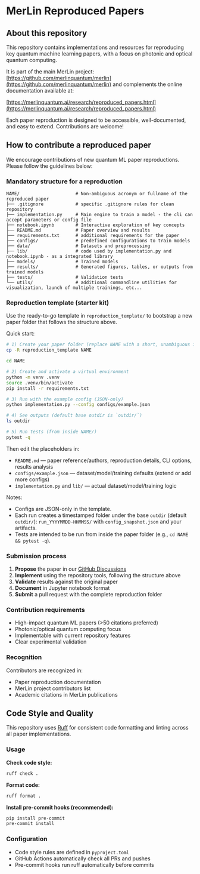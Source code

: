# MerLin Reproduced Papers

## About this repository


This repository contains implementations and resources for reproducing key quantum machine learning papers, with a focus on photonic and optical quantum computing.

It is part of the main MerLin project: [https://github.com/merlinquantum/merlin](https://github.com/merlinquantum/merlin)
and complements the online documentation available at:

[https://merlinquantum.ai/research/reproduced_papers.html](https://merlinquantum.ai/research/reproduced_papers.html)

Each paper reproduction is designed to be accessible, well-documented, and easy to extend. Contributions are welcome!

## How to contribute a reproduced paper

We encourage contributions of new quantum ML paper reproductions. Please follow the guidelines below:

### Mandatory structure for a reproduction

```
NAME/                     # Non-ambiguous acronym or fullname of the reproduced paper
├── .gitignore            # specific .gitignore rules for clean repository
├── implementation.py     # Main engine to train a model - the cli can accept parameters or config file
├── notebook.ipynb        # Interactive exploration of key concepts
├── README.md             # Paper overview and results
├── requirements.txt      # additional requirements for the paper
├── configs/              # predefined configurations to train models
├── data/                 # Datasets and preprocessing
├── lib/                  # code used by implementation.py and notebook.ipynb - as a integrated library
├── models/               # Trained models 
├── results/              # Generated figures, tables, or outputs from trained models
├── tests/                # Validation tests
└── utils/                # additional commandline utilities for visualization, launch of multiple trainings, etc...
```

### Reproduction template (starter kit)

Use the ready-to-go template in `reproduction_template/` to bootstrap a new paper folder that follows the structure above.

Quick start:

```bash
# 1) Create your paper folder (replace NAME with a short, unambiguous id)
cp -R reproduction_template NAME

cd NAME

# 2) Create and activate a virtual environment
python -m venv .venv
source .venv/bin/activate
pip install -r requirements.txt

# 3) Run with the example config (JSON-only)
python implementation.py --config configs/example.json

# 4) See outputs (default base outdir is `outdir/`)
ls outdir

# 5) Run tests (from inside NAME/)
pytest -q
```

Then edit the placeholders in:
- `README.md` — paper reference/authors, reproduction details, CLI options, results analysis
- `configs/example.json` — dataset/model/training defaults (extend or add more configs)
- `implementation.py` and `lib/` — actual dataset/model/training logic

Notes:
- Configs are JSON-only in the template.
- Each run creates a timestamped folder under the base `outdir` (default `outdir/`): `run_YYYYMMDD-HHMMSS/` with `config_snapshot.json` and your artifacts.
- Tests are intended to be run from inside the paper folder (e.g., `cd NAME && pytest -q`).

### Submission process

1. **Propose** the paper in our [GitHub Discussions](https://github.com/merlinquantum/merlin/discussions)
2. **Implement** using the repository tools, following the structure above
3. **Validate** results against the original paper
4. **Document** in Jupyter notebook format
5. **Submit** a pull request with the complete reproduction folder

### Contribution requirements

- High-impact quantum ML papers (>50 citations preferred)
- Photonic/optical quantum computing focus
- Implementable with current repository features
- Clear experimental validation

### Recognition

Contributors are recognized in:
- Paper reproduction documentation
- MerLin project contributors list
- Academic citations in MerLin publications

## Code Style and Quality

This repository uses [Ruff](https://docs.astral.sh/ruff/) for consistent code formatting and linting across all paper implementations.

### Usage

**Check code style:**
```bash
ruff check .
```

**Format code:**
```bash
ruff format .
```

**Install pre-commit hooks (recommended):**
```bash
pip install pre-commit
pre-commit install
```

### Configuration

- Code style rules are defined in `pyproject.toml`
- GitHub Actions automatically check all PRs and pushes
- Pre-commit hooks run ruff automatically before commits